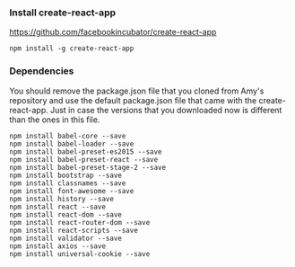 ### Install create-react-app
https://github.com/facebookincubator/create-react-app

```
npm install -g create-react-app
```

### Dependencies 
You should remove the package.json file that you cloned from Amy's repository and use the default package.json file that came with the create-react-app. Just in case the versions that you downloaded now is different than the ones in this file. 
```
npm install babel-core --save
npm install babel-loader --save
npm install babel-preset-es2015 --save
npm install babel-preset-react --save
npm install babel-preset-stage-2 --save
npm install bootstrap --save
npm install classnames --save
npm install font-awesome --save
npm install history --save
npm install react --save
npm install react-dom --save
npm install react-router-dom --save
npm install react-scripts --save
npm install validator --save
npm install axios --save
npm install universal-cookie --save
```
